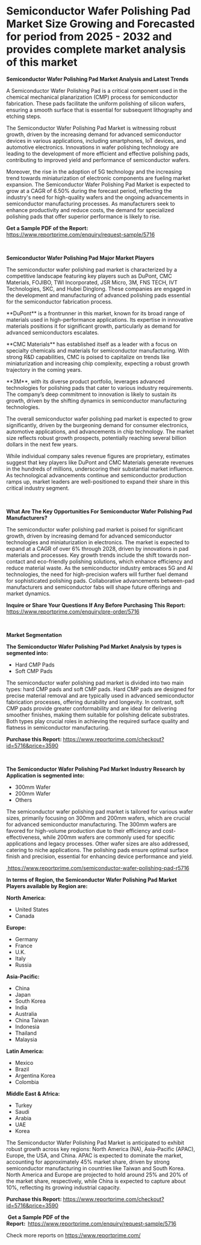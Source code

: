 <p><h1>Semiconductor Wafer Polishing Pad Market Size Growing and Forecasted for period from 2025 - 2032 and provides complete market analysis of this market</h1></p><p><strong>Semiconductor Wafer Polishing Pad Market Analysis and Latest Trends</strong></p>
<p><p>A Semiconductor Wafer Polishing Pad is a critical component used in the chemical mechanical planarization (CMP) process for semiconductor fabrication. These pads facilitate the uniform polishing of silicon wafers, ensuring a smooth surface that is essential for subsequent lithography and etching steps. </p><p>The Semiconductor Wafer Polishing Pad Market is witnessing robust growth, driven by the increasing demand for advanced semiconductor devices in various applications, including smartphones, IoT devices, and automotive electronics. Innovations in wafer polishing technology are leading to the development of more efficient and effective polishing pads, contributing to improved yield and performance of semiconductor wafers. </p><p>Moreover, the rise in the adoption of 5G technology and the increasing trend towards miniaturization of electronic components are fueling market expansion. The Semiconductor Wafer Polishing Pad Market is expected to grow at a CAGR of 6.50% during the forecast period, reflecting the industry's need for high-quality wafers and the ongoing advancements in semiconductor manufacturing processes. As manufacturers seek to enhance productivity and reduce costs, the demand for specialized polishing pads that offer superior performance is likely to rise.</p></p>
<p><strong>Get a Sample PDF of the Report:&nbsp;</strong> <a href="https://www.reportprime.com/enquiry/request-sample/5716?utm_campaign=2190&utm_medium=2&utm_source=Github&utm_content=ia&utm_term=19032025&utm_id=semiconductor-wafer-polishing-pad">https://www.reportprime.com/enquiry/request-sample/5716</a></p>
<p>&nbsp;</p>
<p><strong>Semiconductor Wafer Polishing Pad Major Market Players</strong></p>
<p><p>The semiconductor wafer polishing pad market is characterized by a competitive landscape featuring key players such as DuPont, CMC Materials, FOJIBO, TWI Incorporated, JSR Micro, 3M, FNS TECH, IVT Technologies, SKC, and Hubei Dinglong. These companies are engaged in the development and manufacturing of advanced polishing pads essential for the semiconductor fabrication process.</p><p>**DuPont** is a frontrunner in this market, known for its broad range of materials used in high-performance applications. Its expertise in innovative materials positions it for significant growth, particularly as demand for advanced semiconductors escalates.</p><p>**CMC Materials** has established itself as a leader with a focus on specialty chemicals and materials for semiconductor manufacturing. With strong R&D capabilities, CMC is poised to capitalize on trends like miniaturization and increasing chip complexity, expecting a robust growth trajectory in the coming years.</p><p>**3M**, with its diverse product portfolio, leverages advanced technologies for polishing pads that cater to various industry requirements. The company’s deep commitment to innovation is likely to sustain its growth, driven by the shifting dynamics in semiconductor manufacturing technologies.</p><p>The overall semiconductor wafer polishing pad market is expected to grow significantly, driven by the burgeoning demand for consumer electronics, automotive applications, and advancements in chip technology. The market size reflects robust growth prospects, potentially reaching several billion dollars in the next few years.</p><p>While individual company sales revenue figures are proprietary, estimates suggest that key players like DuPont and CMC Materials generate revenues in the hundreds of millions, underscoring their substantial market influence. As technological advancements continue and semiconductor production ramps up, market leaders are well-positioned to expand their share in this critical industry segment.</p></p>
<p>&nbsp;</p>
<p><strong>What Are The Key Opportunities For Semiconductor Wafer Polishing Pad Manufacturers?</strong></p>
<p><p>The semiconductor wafer polishing pad market is poised for significant growth, driven by increasing demand for advanced semiconductor technologies and miniaturization in electronics. The market is expected to expand at a CAGR of over 6% through 2028, driven by innovations in pad materials and processes. Key growth trends include the shift towards non-contact and eco-friendly polishing solutions, which enhance efficiency and reduce material waste. As the semiconductor industry embraces 5G and AI technologies, the need for high-precision wafers will further fuel demand for sophisticated polishing pads. Collaborative advancements between-pad manufacturers and semiconductor fabs will shape future offerings and market dynamics.</p></p>
<p><strong>Inquire or Share Your Questions If Any Before Purchasing This Report:</strong> <a href="https://www.reportprime.com/enquiry/pre-order/5716?utm_campaign=2190&utm_medium=2&utm_source=Github&utm_content=ia&utm_term=19032025&utm_id=semiconductor-wafer-polishing-pad">https://www.reportprime.com/enquiry/pre-order/5716</a></p>
<p>&nbsp;</p>
<p><strong>Market Segmentation</strong></p>
<p><strong>The Semiconductor Wafer Polishing Pad Market Analysis by types is segmented into:</strong></p>
<p><ul><li>Hard CMP Pads</li><li>Soft CMP Pads</li></ul></p>
<p><p>The semiconductor wafer polishing pad market is divided into two main types: hard CMP pads and soft CMP pads. Hard CMP pads are designed for precise material removal and are typically used in advanced semiconductor fabrication processes, offering durability and longevity. In contrast, soft CMP pads provide greater conformability and are ideal for delivering smoother finishes, making them suitable for polishing delicate substrates. Both types play crucial roles in achieving the required surface quality and flatness in semiconductor manufacturing.</p></p>
<p><strong>Purchase this Report:&nbsp;</strong><a href="https://www.reportprime.com/checkout?id=5716&price=3590&utm_campaign=2190&utm_medium=2&utm_source=Github&utm_content=ia&utm_term=19032025&utm_id=semiconductor-wafer-polishing-pad">https://www.reportprime.com/checkout?id=5716&price=3590</a></p>
<p>&nbsp;</p>
<p><strong>The Semiconductor Wafer Polishing Pad Market Industry Research by Application is segmented into:</strong></p>
<p><ul><li>300mm Wafer</li><li>200mm Wafer</li><li>Others</li></ul></p>
<p><p>The semiconductor wafer polishing pad market is tailored for various wafer sizes, primarily focusing on 300mm and 200mm wafers, which are crucial for advanced semiconductor manufacturing. The 300mm wafers are favored for high-volume production due to their efficiency and cost-effectiveness, while 200mm wafers are commonly used for specific applications and legacy processes. Other wafer sizes are also addressed, catering to niche applications. The polishing pads ensure optimal surface finish and precision, essential for enhancing device performance and yield.</p></p>
<p><a href="https://www.reportprime.com/semiconductor-wafer-polishing-pad-r5716?utm_campaign=2190&utm_medium=2&utm_source=Github&utm_content=ia&utm_term=19032025&utm_id=semiconductor-wafer-polishing-pad">&nbsp;https://www.reportprime.com/semiconductor-wafer-polishing-pad-r5716</a></p>
<p><strong>In terms of Region, the Semiconductor Wafer Polishing Pad Market Players available by Region are:</strong></p>
<p>
    <p> <strong> North America: </strong>
        <ul>
            <li>United States</li>
            <li>Canada</li>
        </ul>
        </p> 
    <p> <strong> Europe: </strong>
        <ul>
            <li>Germany</li>
            <li>France</li>
            <li>U.K.</li>
            <li>Italy</li>
            <li>Russia</li>
        </ul>
        </p> 
    <p> <strong> Asia-Pacific: </strong>
        <ul>
            <li>China</li>
            <li>Japan</li>
            <li>South Korea</li>
            <li>India</li>
            <li>Australia</li>
            <li>China Taiwan</li>
            <li>Indonesia</li>
            <li>Thailand</li>
            <li>Malaysia</li>
        </ul>
        </p> 
    <p> <strong> Latin America: </strong>
        <ul>
            <li>Mexico</li>
            <li>Brazil</li>
            <li>Argentina Korea</li>
            <li>Colombia</li>
        </ul>
        </p> 
    <p> <strong> Middle East & Africa: </strong>
        <ul>
            <li>Turkey</li>
            <li>Saudi</li>
            <li>Arabia</li>
            <li>UAE</li>
            <li>Korea</li>
        </ul>
    </p>
    </p>
<p><p>The Semiconductor Wafer Polishing Pad Market is anticipated to exhibit robust growth across key regions: North America (NA), Asia-Pacific (APAC), Europe, the USA, and China. APAC is expected to dominate the market, accounting for approximately 45% market share, driven by strong semiconductor manufacturing in countries like Taiwan and South Korea. North America and Europe are projected to hold around 25% and 20% of the market share, respectively, while China is expected to capture about 10%, reflecting its growing industrial capacity.</p></p>
<p><strong>Purchase this Report: </strong><a href="https://www.reportprime.com/checkout?id=5716&price=3590&utm_campaign=2190&utm_medium=2&utm_source=Github&utm_content=ia&utm_term=19032025&utm_id=semiconductor-wafer-polishing-pad">https://www.reportprime.com/checkout?id=5716&price=3590</a></p>
<p>&nbsp;<strong>Get a Sample PDF of the Report:&nbsp;&nbsp;</strong><a href="https://www.reportprime.com/enquiry/request-sample/5716?utm_campaign=2190&utm_medium=2&utm_source=Github&utm_content=ia&utm_term=19032025&utm_id=semiconductor-wafer-polishing-pad">https://www.reportprime.com/enquiry/request-sample/5716</a></p>
<p><strong></strong></p>
<p>Check more reports on <a href="https://www.reportprime.com/?utm_campaign=2190&utm_medium=2&utm_source=Github&utm_content=ia&utm_term=19032025&utm_id=semiconductor-wafer-polishing-pad">https://www.reportprime.com/</a></p>
